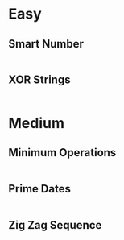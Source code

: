 # Easy

## Smart Number

```python

```

## XOR Strings

```python

```

# Medium

## Minimum Operations

```python

```

## Prime Dates

```python

```

## Zig Zag Sequence

```python

```
